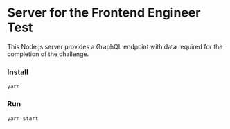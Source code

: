 # Server for the Frontend Engineer Test

This Node.js server provides a GraphQL endpoint with data required for the completion of the challenge.

### Install

```shell
yarn 
```

### Run

```shell
yarn start
```
